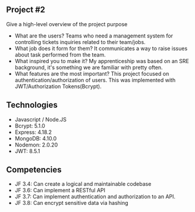 ## Project #2
Give a high-level overview of the project purpose
- What are the users?
Teams who need a management system for controlling tickets inquiries related to their team/jobs.
- What job does it form for them?
It communicates a way to raise issues about task performed from the team.
- What inspired you to make it?
My apprenticeship was based on an SRE background, it's something we are familiar with pretty often.
- What features are the most important?
This project focused on authentication/authorization of users. This was implemented with JWT/Authorization Tokens(Bcrypt).


## Technologies
<ul>
  <li>Javascript / Node.JS</li>
  <li>Bcrypt: 5.1.0</li>
  <li>Express: 4.18.2</li>
  <li>MongoDB: 4.10.0</li>
  <li>Nodemon: 2.0.20</li>
  <li>JWT: 8.5.1</li>
</ul>

## Competencies
<ul>
  <li>JF 3.4: Can create a logical and maintainable codebase</li>
  <li>JF 3.6: Can implement a RESTful API</li>
  <li>JF 3.7: Can implement authentication and authorization to an API. </li>
  <li>JF 3.8: Can encrypt sensitive data via hashing</li>
</ul>
